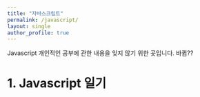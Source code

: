 ```yaml
---
title: "자바스크립트"
permalink: /javascript/
layout: single
author_profile: true
---
```


Javascript 개인적인 공부에 관한 내용을 잊지 않기 위한 곳입니다. 바뀜??

# 1. Javascript 일기
